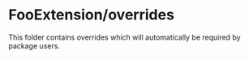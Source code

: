 # FooExtension/overrides

This folder contains overrides which will automatically be required by package users.
